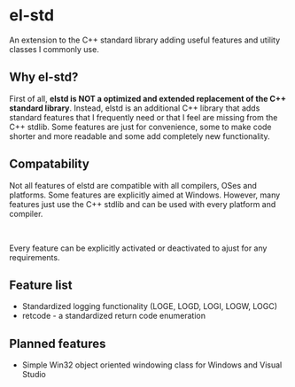 # el-std
An extension to the C++ standard library adding useful features and utility classes I commonly use.

## Why el-std?

First of all, __elstd is NOT a optimized and extended replacement of the C++ standard library__. Instead, elstd is an additional C++ library that adds standard features that I frequently need or that I feel are missing from the C++ stdlib. Some features are just for convenience, some to make code shorter and more readable and some add completely new functionality.

## Compatability

Not all features of elstd are compatible with all compilers, OSes and platforms. Some features are explicitly aimed at Windows. However, many features just use the C++ stdlib and can be used with every platform and compiler. 

<br>

Every feature can be explicitly activated or deactivated to ajust for any requirements.

## Feature list

 * Standardized logging functionality (LOGE, LOGD, LOGI, LOGW, LOGC)
 * retcode - a standardized return code enumeration

## Planned features
 
 * Simple Win32 object oriented windowing class for Windows and Visual Studio
